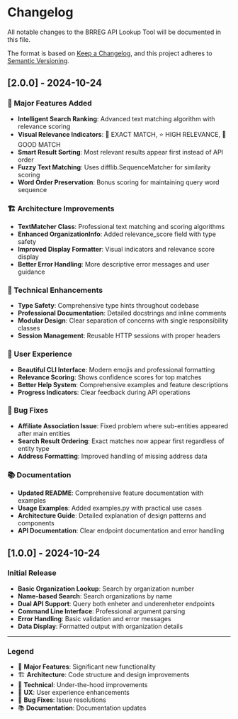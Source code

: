 # Changelog

All notable changes to the BRREG API Lookup Tool will be documented in this file.

The format is based on [Keep a Changelog](https://keepachangelog.com/en/1.0.0/),
and this project adheres to [Semantic Versioning](https://semver.org/spec/v2.0.0.html).

## [2.0.0] - 2024-10-24

### 🎯 Major Features Added
- **Intelligent Search Ranking**: Advanced text matching algorithm with relevance scoring
- **Visual Relevance Indicators**: 🎯 EXACT MATCH, ⭐ HIGH RELEVANCE, 📍 GOOD MATCH
- **Smart Result Sorting**: Most relevant results appear first instead of API order
- **Fuzzy Text Matching**: Uses difflib.SequenceMatcher for similarity scoring
- **Word Order Preservation**: Bonus scoring for maintaining query word sequence

### 🏗️ Architecture Improvements
- **TextMatcher Class**: Professional text matching and scoring algorithms
- **Enhanced OrganizationInfo**: Added relevance_score field with type safety
- **Improved Display Formatter**: Visual indicators and relevance score display
- **Better Error Handling**: More descriptive error messages and user guidance

### 🔧 Technical Enhancements
- **Type Safety**: Comprehensive type hints throughout codebase
- **Professional Documentation**: Detailed docstrings and inline comments
- **Modular Design**: Clear separation of concerns with single responsibility classes
- **Session Management**: Reusable HTTP sessions with proper headers

### 🎨 User Experience
- **Beautiful CLI Interface**: Modern emojis and professional formatting
- **Relevance Scoring**: Shows confidence scores for top matches
- **Better Help System**: Comprehensive examples and feature descriptions
- **Progress Indicators**: Clear feedback during API operations

### 🐛 Bug Fixes
- **Affiliate Association Issue**: Fixed problem where sub-entities appeared after main entities
- **Search Result Ordering**: Exact matches now appear first regardless of entity type
- **Address Formatting**: Improved handling of missing address data

### 📚 Documentation
- **Updated README**: Comprehensive feature documentation with examples
- **Usage Examples**: Added examples.py with practical use cases
- **Architecture Guide**: Detailed explanation of design patterns and components
- **API Documentation**: Clear endpoint documentation and error handling

## [1.0.0] - 2024-10-24

### Initial Release
- **Basic Organization Lookup**: Search by organization number
- **Name-based Search**: Search organizations by name
- **Dual API Support**: Query both enheter and underenheter endpoints
- **Command Line Interface**: Professional argument parsing
- **Error Handling**: Basic validation and error messages
- **Data Display**: Formatted output with organization details

---

### Legend
- 🎯 **Major Features**: Significant new functionality
- 🏗️ **Architecture**: Code structure and design improvements  
- 🔧 **Technical**: Under-the-hood improvements
- 🎨 **UX**: User experience enhancements
- 🐛 **Bug Fixes**: Issue resolutions
- 📚 **Documentation**: Documentation updates
